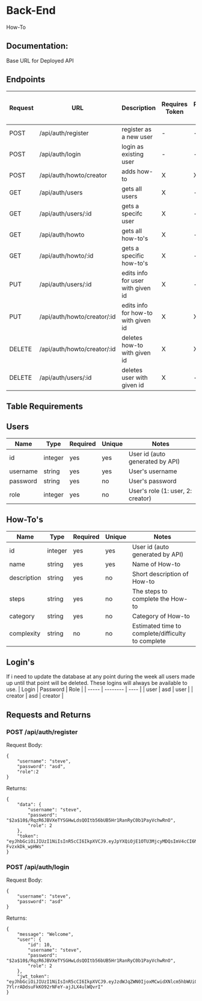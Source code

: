 # Back-End
How-To

## Documentation:
Base URL for Deployed API


## **Endpoints**

| Request| URL | Description | Requires Token | Requires Regisered as Creator
| ------------- | ------------- | ---------| ---------| ----------|
| POST | /api/auth/register  | register as a new user | - | - |
| POST  | /api/auth/login  | login as existing user | - | - |
| POST  | /api/auth/howto/creator  | adds how-to | X | X |
| GET  | /api/auth/users  | gets all users | X | - |
| GET  | /api/auth/users/:id  | gets a specifc user | X | - |
| GET  | /api/auth/howto  | gets all how-to's | X | - |
| GET  | /api/auth/howto/:id  | gets a specific how-to's | X | - |
| PUT  | /api/auth/users/:id  | edits info for user with given id | X | - |
| PUT  | /api/auth/howto/creator/:id  | edits info for how-to with given id | X | X |
| DELETE  | /api/auth/howto/creator/:id  | deletes how-to with given id | X | X |
| DELETE  | /api/auth/users/:id  | deletes user with given id | X | - |

## **Table Requirements**

## **Users**
| Name | Type | Required | Unique | Notes |
| ---- | ---- | -------- | ------ | ----- |
| id | integer | yes | yes | User id (auto generated by API) |
| username | string | yes | yes | User's username |
| password | string | yes | no | User's password |
| role | integer | yes | no | User's role (1: user, 2: creator) |

## **How-To's**
| Name | Type | Required | Unique | Notes |
| ---- | ---- | -------- | ------ | ----- |
| id | integer | yes | yes | User id (auto generated by API) |
| name | string | yes | yes | Name of How-to |
| description | string | yes | no | Short description of How-to |
| steps | string | yes | no | The steps to complete the How-to |
| category | string | yes | no | Category of How-to |
| complexity | string | no | no | Estimated time to complete/difficulty to complete |

## **Login's**

If i need to update the database at any point during the week all users made up until that point will be deleted. These logins will always be available to use.
| Login | Password | Role |
| ----- | -------- | ---- |
| user | asd | user |
| creator | asd | creator |

## **Requests and Returns**

### POST /api/auth/register
Request Body:
```
{
    "username": "steve",
    "password": "asd",
    "role":2
}
```
Returns:
```
{
    "data": {
        "username": "steve",
        "password": "$2a$10$/RqzR6JBVXeTYSGHwLdsQOItb56bUB5Hr1RanRyC0b1PayVchwRnO",
        "role": 2
    },
    "token": "eyJhbGciOiJIUzI1NiIsInR5cCI6IkpXVCJ9.eyJpYXQiOjE1OTU3MjcyMDQsImV4cCI6MTU5NjU5MTIwNH0.CTp5cRIYGPpjrmS7kfyE4_CzxLgA_-FvzxkDk_wpHWs"
}
```
### POST /api/auth/login
Request Body:
```
{
    "username": "steve",
    "password": "asd"
}
```
Returns:
```
{
    "message": "Welcome",
    "user": {
        "id": 10,
        "username": "steve",
        "password": "$2a$10$/RqzR6JBVXeTYSGHwLdsQOItb56bUB5Hr1RanRyC0b1PayVchwRnO",
        "role": 2
    },
    "jwt_token": "eyJhbGciOiJIUzI1NiIsInR5cCI6IkpXVCJ9.eyJzdWJqZWN0IjoxMCwidXNlcm5hbWUiOiJzdGV2ZSIsInJvbGUiOjIsImlhdCI6MTU5NTcyNzY0MiwiZXhwIjoxNTk2NTkxNjQyfQ.AObU_nV-7YlrrADdsuFkKO92rNFeY-ajJLX4ulWQvrI"
}
```
